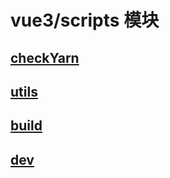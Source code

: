# vue3/scripts 模块

## [checkYarn](checkYarn.md)

## [utils](utils.md)

## [build](build.md)

## [dev](dev.md)
